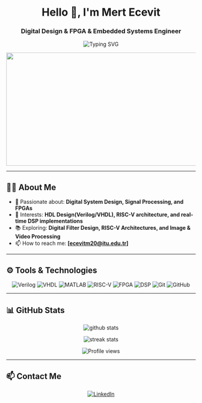 <h1 align="center">Hello 👋, I'm Mert Ecevit</h1>
<h3 align="center">Digital Design & FPGA & Embedded Systems Engineer</h3>

<p align="center">
  <img src="https://readme-typing-svg.herokuapp.com?font=Fira+Code&size=22&pause=1000&color=1EFF00&center=true&width=500&lines=Digital+Design+Specialist;FPGA+and+Digital+Design+Engineer;DSP+and+Embedded+Systems" alt="Typing SVG">
</p>

<p align="center">
  <img src="https://media1.giphy.com/media/v1.Y2lkPTc5MGI3NjExNzBlZXd2emw0MmFhYWs0NGpiZDB0Z2RndDl3ZXl3MDFyN2RlMXA4aiZlcD12MV9pbnRlcm5hbF9naWZfYnlfaWQmY3Q9Zw/USORjkHBNBxD6rlO0I/giphy.gif" width="600" height="300"/>
</p>

---

## 👨‍💻 About Me

- 🔬 Passionate about: **Digital System Design, Signal Processing, and FPGAs**
- 🎯 Interests: **HDL Design(Verilog/VHDL), RISC-V architecture, and real-time DSP implementations**
- 📚 Exploring: **Digital Filter Design, RISC-V Architectures, and Image & Video Processing**
- 📫 How to reach me: **[ecevitm20@itu.edu.tr]**

---

## ⚙️ Tools & Technologies

<p align="center">
  <img src="https://img.shields.io/badge/-Verilog-05122A?style=flat&logo=verilog" alt="Verilog"/>
  <img src="https://img.shields.io/badge/-VHDL-05122A?style=flat&logo=hdl" alt="VHDL"/>
  <img src="https://img.shields.io/badge/-MATLAB-05122A?style=flat&logo=mathworks" alt="MATLAB"/>
  <img src="https://img.shields.io/badge/-RISC--V-05122A?style=flat&logo=riscv" alt="RISC-V"/>
  <img src="https://img.shields.io/badge/-FPGA-05122A?style=flat&logo=xilinx" alt="FPGA"/>
  <img src="https://img.shields.io/badge/-Digital%20Signal%20Processing-05122A?style=flat" alt="DSP"/>
  <img src="https://img.shields.io/badge/-Git-05122A?style=flat&logo=git" alt="Git"/>
  <img src="https://img.shields.io/badge/-GitHub-05122A?style=flat&logo=github" alt="GitHub"/>
</p>

---

## 📊 GitHub Stats

<p align="center">
  <img src="https://github-readme-stats.vercel.app/api?username=MertEcevit-ops&show_icons=true&theme=radical" alt="github stats"/>
</p>

<p align="center">
  <img src="https://github-readme-streak-stats.herokuapp.com/?user=MertEcevit-ops&theme=radical" alt="streak stats"/>
</p>

<p align="center">
  <img src="https://komarev.com/ghpvc/?username=MertEcevit-ops&label=Profile%20views&color=0e75b6&style=flat" alt="Profile views"/>
</p>

---

## 📫 Contact Me

<p align="center">
  <a href="http://www.linkedin.com/in/mert-ecevit-a89aba223" target="_blank">
    <img src="https://img.shields.io/badge/LinkedIn-05122A?style=flat&logo=linkedin" alt="LinkedIn"/>
  </a>
</p>
